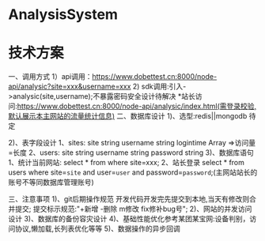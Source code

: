 # AnalysisSystem
# 技术方案
一、调用方式
1）api调用：https://www.dobettest.cn:8000/node-api/analysic?site=xxx&username=xxx
2) sdk调用:引入->analysic(site,username);不暴露密码安全设计待解决
*站长访问:https://www.dobettest.cn:8000/node-api/analysic/index.html(需登录校验,默认展示本主网站的流量统计信息)
二、数据库设计
1)、选型:redis||mongodb 待定

2)、表字段设计
1、sites:
site string
username string 
logintime Array =>访问量=长度
2、users:
site string
username string
password string
3)、数据库语句
1、统计当前网站:
select * from where site=xxx;
2、站长登录
select * from users where site=`site` and user=`user` and password=`password`;(主网站站长的账号不等同数据库管理账号)

三、注意事项
1)、git后期操作规范
开发代码开发完先提交到本地,当天有修改则合并提交;
提交标示规范:"+新增 -删除 m修改 fix修补bug号";
2)、网站的并发访问设计
3)、数据库的备份容灾设计
4)、基础性能优化参考某团某宝网:设备判别，访问协议,懒加载,长列表优化等等
5)、数据操作的异步回调

